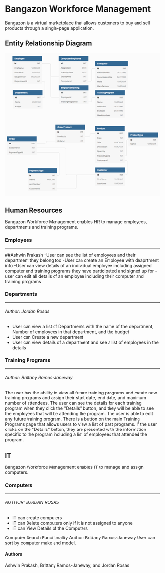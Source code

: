 # Bangazon Workforce Management
Bangazon is a virtual marketplace that allows customers to buy and sell products through a single-page application.


## Entity Relationship Diagram
![Image of the Entity Relationship Diagram](/ERD.png)

## Human Resources

Bangazon Workforce Management enables HR to manage employees, departments and training programs.

### Employees
---
##Ashwin Prakash
-User can see the list of employees and their department they belong too
-User can create an Employee with deaprtment info
-User can view details of an individual employee including assigned computer and training programs they have participated and signed up for
-user can edit all details of an employee including their computer and training programs


### Departments
---
###### Author: Jordan Rosas
- User can view a list of Departments with the name of the department, Number of employees in that department, and the budget
- User can Create a new department 
- User can view details of a department and see a list of employees in the details

### Training Programs
---
###### Author: Brittany Ramos-Janeway
The user has the ability to view all future training programs and create new training programs and assign their start date, end date, and maximum number of attendees. The user can see the details for each training program when they click the "Details" button, and they will be able to see the employees that will be attending the program. The user is able to edit any future training program.
There is a button on the main Training Programs page that allows users to view a list of past programs. If the user clicks on the "Details" button, they are presented with the information specific to the program including a list of employees that attended the program.


## IT
Bangazon Workforce Management enables IT to manage and assign computers.

### Computers
---
###### AUTHOR: JORDAN ROSAS
- IT can create computers
- IT can Delete computers only if it is not assigned to anyone
- IT can View Details of the Computers

Computer Search Functionality
Author: Brittany Ramos-Janeway
User can sort by computer make and model.

#### Authors
Ashwin Prakash, Brittany Ramos-Janeway, and Jordan Rosas
